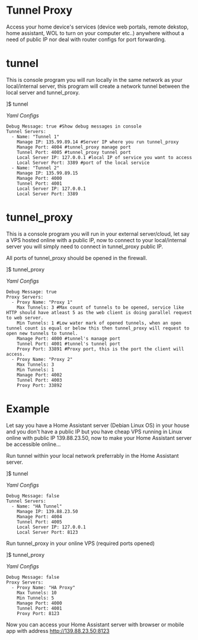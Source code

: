 # Tunnel Proxy
Access your home device's services (device web portals, remote dekstop, home assistant, WOL to turn on your computer etc..) anywhere without a need of public IP nor deal with router configs for port forwarding.

# tunnel
This is console program you will run locally in the same network as your local/internal server, this program will create a network tunnel between the local server and tunnel_proxy.

]$ tunnel

*Yaml Configs*

    Debug Message: true #Show debug messages in console
    Tunnel Servers:
      - Name: "Tunnel 1"
        Manage IP: 135.99.89.14 #Server IP where you run tunnel_proxy
        Manage Port: 4004 #tunnel_proxy manage port
        Tunnel Port: 4005 #tunnel_proxy tunnel port
        Local Server IP: 127.0.0.1 #local IP of service you want to access
        Local Server Port: 3389 #port of the local service
      - Name: "Tunnel 2"
        Manage IP: 135.99.89.15
        Manage Port: 4000
        Tunnel Port: 4001
        Local Server IP: 127.0.0.1
        Local Server Port: 3389



# tunnel_proxy
This is a console program you will run in your external server/cloud, let say a VPS hosted online with a public IP, now to connect to your local/internal server you will simply need to connect in tunnel_proxy public IP.

All ports of tunnel_proxy should be opened in the firewall.

]$ tunnel_proxy

*Yaml Configs*

    Debug Message: true
    Proxy Servers:
      - Proxy Name: "Proxy 1" 
        Max Tunnels: 3 #Max count of tunnels to be opened, service like HTTP should have atleast 5 as the web client is doing parallel request to web server.
        Min Tunnels: 1 #Low water mark of opened tunnels, when an open tunnel count is equal or below this then tunnel_proxy will request to open new tunnels to tunnel.
        Manage Port: 4000 #tunnel's manage port
        Tunnel Port: 4001 #tunnel's tunnel port
        Proxy Port: 33891 #Proxy port, this is the port the client will access.
      - Proxy Name: "Proxy 2"
        Max Tunnels: 3
        Min Tunnels: 1
        Manage Port: 4002
        Tunnel Port: 4003
        Proxy Port: 33892

# Example
Let say you have a Home Assistant server (Debian Linux OS) in your house and you don't have a public IP but you have cheap VPS running in Linux online with public IP 139.88.23.50, now to make your Home Assistant server be accessible online...

Run tunnel within your local network preferrably  in the Home Assistant server.

]$ tunnel

*Yaml Configs*

    Debug Message: false
    Tunnel Servers:
      - Name: "HA Tunnel"
        Manage IP: 139.88.23.50
        Manage Port: 4004
        Tunnel Port: 4005
        Local Server IP: 127.0.0.1
        Local Server Port: 8123


Run tunnel_proxy in your online VPS (required ports opened)

]$ tunnel_proxy

*Yaml Configs*

    Debug Message: false
    Proxy Servers:
      - Proxy Name: "HA Proxy"
        Max Tunnels: 10
        Min Tunnels: 5
        Manage Port: 4000
        Tunnel Port: 4001
        Proxy Port: 8123


Now you can access your Home Assistant server with browser or mobile app with address http://139.88.23.50:8123

